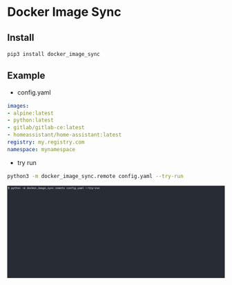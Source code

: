# Docker Image Sync

## Install

```bash
pip3 install docker_image_sync
```

## Example

+ config.yaml

```yaml
images:
- alpine:latest
- python:latest
- gitlab/gitlab-ce:latest
- homeassistant/home-assistant:latest
registry: my.registry.com
namespace: mynamespace
```

+ try run

```bash
python3 -m docker_image_sync.remote config.yaml --try-run
```

![Demo](https://raw.githubusercontent.com/yeungchie/docker-image-sync/main/img/demo.gif 'Demo')
